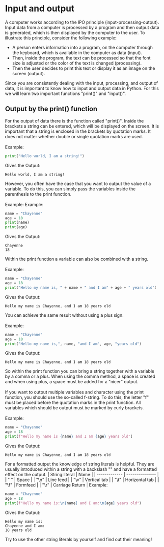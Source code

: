 # Input and output


A computer works according to the IPO principle (input-processing-output). Input data from a computer is processed by a program and then output data is generated, which is then displayed by the computer to the user. To illustrate this principle, consider the following example:
<br>
- A person enters information into a program, on the computer through the keyboard, which is available in the computer as data (input). 
- Then, inside the program, the text can be processed so that the font size is adjusted or the color of the text is changed (processing). 
- Then the user decides to print this text or display it as an image on the screen (output).

Since you are consistently dealing with the input, processing, and output of data, it is important to know how to input and output data in Python. For this we will learn two important functions "print()" and "input()".

## Output by the print() function

For the output of data there is the function called "print()". Inside the brackets a string can be entered, which will be displayed on the screen. It is important that a string is enclosed in the brackets by quotation marks. It does not matter whether double or single quotation marks are used.
<br>
<br>
Example:
```python
print("Hello world, I am a string!")
```
Gives the Output:
```
Hello world, I am a string!
```
However, you often have the case that you want to output the value of a variable. To do this, you can simply pass the variables inside the parenthesis to the print function. 
<br>
<br>
Example:
Example:
```python
name = "Chayenne"
age = 18
print(name)
print(age)
```
Gives the Output:
```
Chayenne
18
```
Within the print function a variable can also be combined with a string.
<br>
<br>
Example:
```python
name = "Chayenne"
age = 18
print("Hello my name is, " + name + " and I am" + age + " years old")
```
Gives the Output:
```
Hello my name is Chayenne, and I am 18 years old
```
You can achieve the same result without using a plus sign.
<br>
<br>
Example:
```python
name = "Chayenne"
age = 18
print("Hello my name is,", name, "and I am", age, "years old")
```
Gives the Output:
```
Hello my name is Chayenne, and I am 18 years old
```
So within the print function you can bring a string together with a variable by a comma or a plus. When using the comma method, a space is created and when using plus, a space must be added for a "nicer" output.
<br>
<br>
If you want to output multiple variables and character using the print function, you should use the so-called f-string. To do this, the letter "f" must be placed before the quotation marks in the print function. All variables which should be output must be marked by curly brackets. 
<br>
<br>
Example:
```python
name = "Chayenne"
age = 18
print(f"Hello my name is {name} and I am {age} years old")
```
Gives the Output:
```
Hello my name is Chayenne, and I am 18 years old
```
For a formatted output the knowledge of string literals is helpful. They are usually introduced within a string with a backslash "\" and have a formatted effect on the output.
| String literal  | Name |
| ------------- | --------------- |
| " "           | Space           |
| "\n"          | Line feed       |
| "\v"          | Vertical tab    |
| "\t"          | Horizontal tab  |
| "\f"          | Formfeed        |
| "\r"          | Carriage Return |
Example:
```python
name = "Chayenne"
age = 18
print(f"Hello my name is:\n{name} and I am:\n{age} years old")
```
Gives the Output:
```
Hello my name is:
Chayenne and I am:
18 years old
```
Try to use the other string literals by yourself and find out their meaning!
